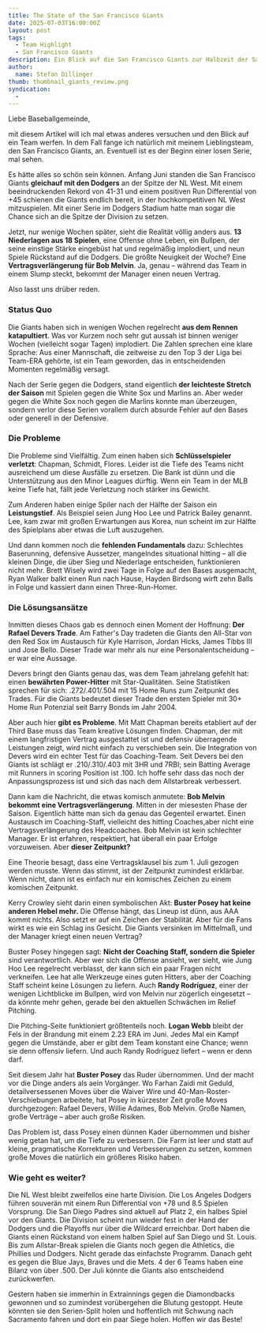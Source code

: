 ```yaml
---
title: The State of the San Francisco Giants
date: 2025-07-03T16:00:00Z
layout: post
tags:
  - Team Highlight
  - San Francisco Giants
description: Ein Blick auf die San Francisco Giants zur Halbzeit der Saison
author:
  name: Stefan Dillinger
thumb: thumbnail_giants_review.png
syndication:
  -
---
```


<img src='../../img/thumbnail_gitants_review.png' style='display:none'>

Liebe Baseballgemeinde,

mit diesem Artikel will ich mal etwas anderes versuchen und den Blick auf ein Team werfen. In dem Fall fange ich natürlich mit meinem Lieblingsteam, den San Francisco Giants, an. Eventuell ist es der Beginn einer losen Serie, mal sehen.

Es hätte alles so schön sein können. Anfang Juni standen die San Francisco Giants **gleichauf mit den Dodgers** an der Spitze der NL West. Mit einem beeindruckenden Rekord von 41-31 und einem positiven Run Differential von +45 schienen die Giants endlich bereit, in der hochkompetitiven NL West mitzuspielen. Mit einer Serie im Dodgers Stadium hatte man sogar die Chance sich an die Spitze der Division zu setzen.

Jetzt, nur wenige Wochen später, sieht die Realität völlig anders aus. **13 Niederlagen aus 18 Spielen**, eine Offense ohne Leben, ein Bullpen, der seine einstige Stärke eingebüst hat und regelmäßig implodiert, und neun Spiele Rückstand auf die Dodgers. Die größte Neuigkeit der Woche? Eine **Vertragsverlängerung für Bob Melvin**. Ja, genau – während das Team in einem Slump steckt, bekommt der Manager einen neuen Vertrag.

Also lasst uns drüber reden.

### Status Quo

Die Giants haben sich in wenigen Wochen regelrecht **aus dem Rennen katapultiert**. Was vor Kurzem noch sehr gut aussah ist binnen weniger Wochen (vielleicht sogar Tagen) implodiert. Die Zahlen sprechen eine klare Sprache: Aus einer Mannschaft, die zeitweise zu den Top 3 der Liga bei Team-ERA gehörte, ist ein Team geworden, das in entscheidenden Momenten regelmäßig versagt.

Nach der Serie gegen die Dodgers, stand eigentlich **der leichteste Stretch der Saison** mit Spielen gegen die White Sox und Marlins an. Aber weder gegen die White Sox noch gegen die Marlins konnte man überzeugen, sondern verlor diese Serien vorallem durch absurde Fehler auf den Bases oder generell in der Defensive.

### Die Probleme

Die Probleme sind Vielfältig. Zum einen haben sich **Schlüsselspieler verletzt**: Chapman, Schmidt, Flores. Leider ist die Tiefe des Teams nicht ausreichend um diese Ausfälle zu ersetzen. Die Bank ist dünn und die Unterstützung aus den Minor Leagues dürftig. Wenn ein Team in der MLB keine Tiefe hat, fällt jede Verletzung noch stärker ins Gewicht.

Zum Anderen haben einige Spiler nach der Hälfte der Saison ein **Leistungstief**. Als Beispiel seien Jung Hoo Lee und Patrick Bailey genannt. Lee, kam zwar mit großen Erwartungen aus Korea, nun scheint im zur Hälfte des Spielplans aber etwas die Luft auszugehen.

Und dann kommen noch die **fehlenden Fundamentals** dazu: Schlechtes Baserunning, defensive Aussetzer, mangelndes situational hitting – all die kleinen Dinge, die über Sieg und Niederlage entscheiden, funktionieren nicht mehr. Brett Wisely wird zwei Tage in Folge auf den Bases ausgemacht, Ryan Walker balkt einen Run nach Hause, Hayden Birdsong wirft zehn Balls in Folge und kassiert dann einen Three-Run-Homer.

### Die Lösungsansätze

Inmitten dieses Chaos gab es dennoch einen Moment der Hoffnung: **Der Rafael Devers Trade**. Am Father's Day tradeten die Giants den All-Star von den Red Sox im Austausch für Kyle Harrison, Jordan Hicks, James Tibbs III und Jose Bello. Dieser Trade war mehr als nur eine Personalentscheidung – er war eine Aussage.

Devers bringt den Giants genau das, was dem Team jahrelang gefehlt hat: einen **bewährten Power-Hitter** mit Star-Qualitäten. Seine Statistiken sprechen für sich: .272/.401/.504 mit 15 Home Runs zum Zeitpunkt des Trades. Für die Giants bedeutet dieser Trade den ersten Spieler mit 30+ Home Run Potenzial seit Barry Bonds im Jahr 2004.

Aber auch hier **gibt es Probleme**. Mit Matt Chapman bereits etabliert auf der Third Base muss das Team kreative Lösungen finden. Chapman, der mit einem langfristigen Vertrag ausgestattet ist und defensiv überragende Leistungen zeigt, wird nicht einfach zu verschieben sein. Die Integration von Devers wird ein echter Test für das Coaching-Team. Seit Devers bei den Giants ist schlägt er .210/.310/.403 mit 3HR und 7RBI; sein Batting Average mit Runners in scoring Position ist .100. Ich hoffe sehr dass das noch der Anpassungsprozess ist und sich das nach dem Allstarbreak verbessert.

Dann kam die Nachricht, die etwas komisch anmutete: **Bob Melvin bekommt eine Vertragsverlängerung**. Mitten in der miesesten Phase der Saison. Eigentlich hätte man sich da genau das Gegenteil erwartet. Einen Austausch im Coaching-Staff, vielleicht des hitting Coaches,aber nicht eine Vertragsverlängerung des Headcoaches. Bob Melvin ist kein schlechter Manager. Er ist erfahren, respektiert, hat überall ein paar Erfolge vorzuweisen. Aber **dieser Zeitpunkt?**

Eine Theorie besagt, dass eine Vertragsklausel bis zum 1. Juli gezogen werden musste. Wenn das stimmt, ist der Zeitpunkt zumindest erklärbar. Wenn nicht, dann ist es einfach nur ein komisches Zeichen zu einem komischen Zeitpunkt.

Kerry Crowley sieht darin einen symbolischen Akt: **Buster Posey hat keine anderen Hebel mehr.** Die Offense hängt, das Lineup ist dünn, aus AAA kommt nichts. Also setzt er auf ein Zeichen der Stabilität. Aber für die Fans wirkt es wie ein Schlag ins Gesicht. Die Giants versinken im Mittelmaß, und der Manager kriegt einen neuen Vertrag?

Buster Posey hingegen sagt: **Nicht der Coaching Staff, sondern die Spieler** sind verantwortlich. Aber wer sich die Offense ansieht, wer sieht, wie Jung Hoo Lee regelrecht verblasst, der kann sich ein paar Fragen nicht verkneifen. Lee hat alle Werkzeuge eines guten Hitters, aber der Coaching Staff scheint keine Lösungen zu liefern. Auch **Randy Rodríguez**, einer der wenigen Lichtblicke im Bullpen, wird von Melvin nur zögerlich eingesetzt – da könnte mehr gehen, gerade bei den aktuellen Schwächen im Relief Pitching.

Die Pitching-Seite funktioniert größtenteils noch. **Logan Webb** bleibt der Fels in der Brandung mit einem 2.23 ERA im Juni. Jedes Mal ein Kampf gegen die Umstände, aber er gibt dem Team konstant eine Chance; wenn sie denn offensiv liefern. Und auch Randy Rodríguez liefert – wenn er denn darf.

Seit diesem Jahr hat **Buster Posey** das Ruder übernommen. Und der macht vor die Dinge anders als aein Vorgänger. Wo Farhan Zaidi mit Geduld, detailversessenen Moves über die Waiver Wire und 40-Man-Roster-Verschiebungen arbeitete, hat Posey in kürzester Zeit große Moves durchgezogen: Rafael Devers, Willie Adames, Bob Melvin. Große Namen, große Verträge – aber auch große Risiken.

Das Problem ist, dass Posey einen dünnen Kader übernommen und bisher wenig getan hat, um die Tiefe zu verbessern. Die Farm ist leer und statt auf kleine, pragmatische Korrekturen und Verbesserungen zu setzen, kommen große Moves die natürlich ein größeres Risiko haben.

### Wie geht es weiter?

Die NL West bleibt zweifellos eine harte Division. Die Los Angeles Dodgers führen souverän mit einem Run Differential von +78 und 8.5 Spielen Vorsprung. Die San Diego Padres sind aktuell auf Platz 2, ein halbes Spiel vor den Giants. Die Division scheint nun wieder fest in der Hand der Dodgers und die Playoffs nur über die Wildcard erreichbar. Dort haben die Giants einen Rückstand von einem halben Spiel auf San Diego und St. Louis. Bis zum Allstar-Break spielen die Giants noch gegen die Athletics, die Phillies und Dodgers. Nicht gerade das einfachste Programm. Danach geht es gegen die Blue Jays, Braves und die Mets. 4 der 6 Teams haben eine Bilanz von über .500. Der Juli könnte die Giants also entscheidend zurückwerfen.

Gestern haben sie immerhin in Extrainnings gegen die Diamondbacks gewonnen und so zumindest vorübergehen die Blutung gestoppt. Heute könnten sie den Serien-Split holen und hoffentlich mit Schwung nach Sacramento fahren und dort ein paar Siege holen. Hoffen wir das Beste!
